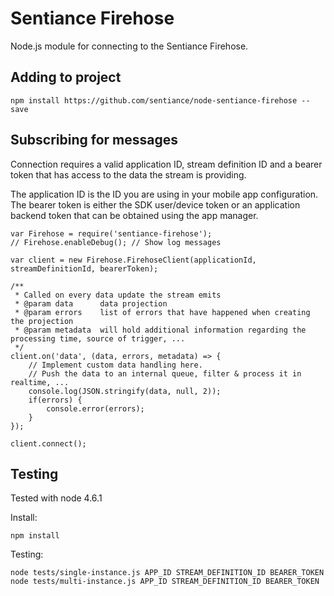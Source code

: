 # Sentiance Firehose
Node.js module for connecting to the Sentiance Firehose.

## Adding to project
```
npm install https://github.com/sentiance/node-sentiance-firehose --save
```

## Subscribing for messages
Connection requires a valid application ID, stream definition ID and a bearer token that has access to the data the stream is providing.  

The application ID is the ID you are using in your mobile app configuration.  
The bearer token is either the SDK user/device token or an application backend token that can be obtained using the app manager.

```
var Firehose = require('sentiance-firehose');
// Firehose.enableDebug(); // Show log messages

var client = new Firehose.FirehoseClient(applicationId, streamDefinitionId, bearerToken); 

/**
 * Called on every data update the stream emits
 * @param data      data projection
 * @param errors    list of errors that have happened when creating the projection
 * @param metadata  will hold additional information regarding the processing time, source of trigger, ...
 */
client.on('data', (data, errors, metadata) => {
    // Implement custom data handling here.
    // Push the data to an internal queue, filter & process it in realtime, ...
    console.log(JSON.stringify(data, null, 2));
    if(errors) {
        console.error(errors);
    }
});

client.connect();
```

## Testing
Tested with node 4.6.1

Install:
```
npm install
```

Testing:
```
node tests/single-instance.js APP_ID STREAM_DEFINITION_ID BEARER_TOKEN
node tests/multi-instance.js APP_ID STREAM_DEFINITION_ID BEARER_TOKEN
```